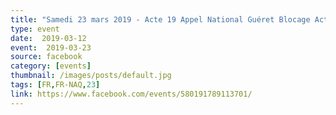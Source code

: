 ```yaml
---
title: "Samedi 23 mars 2019 - Acte 19 Appel National Guéret Blocage Acte 2 Comme Le 17/11/18"
type: event
date:  2019-03-12
event:  2019-03-23
source: facebook
category: [events]
thumbnail: /images/posts/default.jpg
tags: [FR,FR-NAQ,23]
link: https://www.facebook.com/events/580191789113701/
---
```

